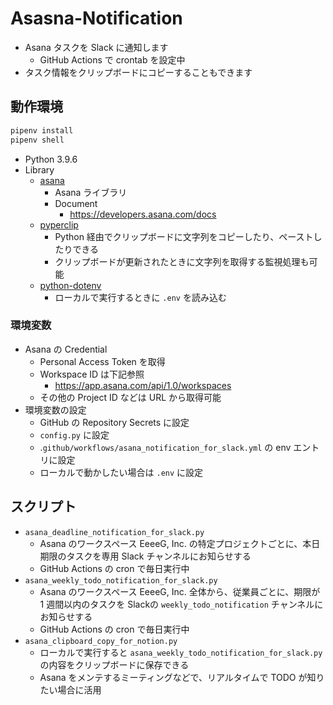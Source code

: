 # Asasna-Notification

- Asana タスクを Slack に通知します
    - GitHub Actions で crontab を設定中
- タスク情報をクリップボードにコピーすることもできます

## 動作環境

```sh
pipenv install
pipenv shell
```

- Python 3.9.6
- Library
    - [asana](https://github.com/Asana/python-asana)
        - Asana ライブラリ
        - Document
            - https://developers.asana.com/docs
    - [pyperclip](https://github.com/asweigart/pyperclip)
        - Python 経由でクリップボードに文字列をコピーしたり、ペーストしたりできる
        - クリップボードが更新されたときに文字列を取得する監視処理も可能
    - [python-dotenv](https://github.com/theskumar/python-dotenv)
        - ローカルで実行するときに `.env` を読み込む

### 環境変数

- Asana の Credential
    - Personal Access Token を取得
    - Workspace ID は下記参照
        - https://app.asana.com/api/1.0/workspaces
    - その他の Project ID などは URL から取得可能
- 環境変数の設定
    - GitHub の Repository Secrets に設定
    - `config.py` に設定
    - .`github/workflows/asana_notification_for_slack.yml` の env エントリに設定
    - ローカルで動かしたい場合は `.env` に設定

## スクリプト

- `asana_deadline_notification_for_slack.py`
    - Asana のワークスペース EeeeG, Inc. の特定プロジェクトごとに、本日期限のタスクを専用 Slack チャンネルにお知らせする
    - GitHub Actions の cron で毎日実行中
- `asana_weekly_todo_notification_for_slack.py`
    - Asana のワークスペース EeeeG, Inc. 全体から、従業員ごとに、期限が 1 週間以内のタスクを Slackの `weekly_todo_notification` チャンネルにお知らせする
    - GitHub Actions の cron で毎日実行中
- `asana_clipboard_copy_for_notion.py`
    - ローカルで実行すると `asana_weekly_todo_notification_for_slack.py` の内容をクリップボードに保存できる
    - Asana をメンテするミーティングなどで、リアルタイムで TODO が知りたい場合に活用
